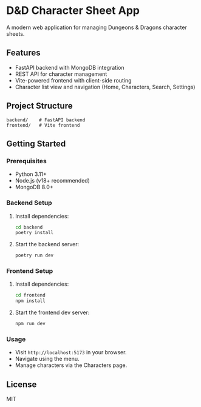 # D&D Character Sheet App

A modern web application for managing Dungeons & Dragons character sheets.

## Features
- FastAPI backend with MongoDB integration
- REST API for character management
- Vite-powered frontend with client-side routing
- Character list view and navigation (Home, Characters, Search, Settings)

## Project Structure
```
backend/    # FastAPI backend
frontend/   # Vite frontend
```

## Getting Started

### Prerequisites
- Python 3.11+
- Node.js (v18+ recommended)
- MongoDB 8.0+

### Backend Setup
1. Install dependencies:
   ```sh
   cd backend
   poetry install
   ```
2. Start the backend server:
   ```sh
   poetry run dev
   ```

### Frontend Setup
1. Install dependencies:
   ```sh
   cd frontend
   npm install
   ```
2. Start the frontend dev server:
   ```sh
   npm run dev
   ```

### Usage
- Visit `http://localhost:5173` in your browser.
- Navigate using the menu.
- Manage characters via the Characters page.

## License
MIT
